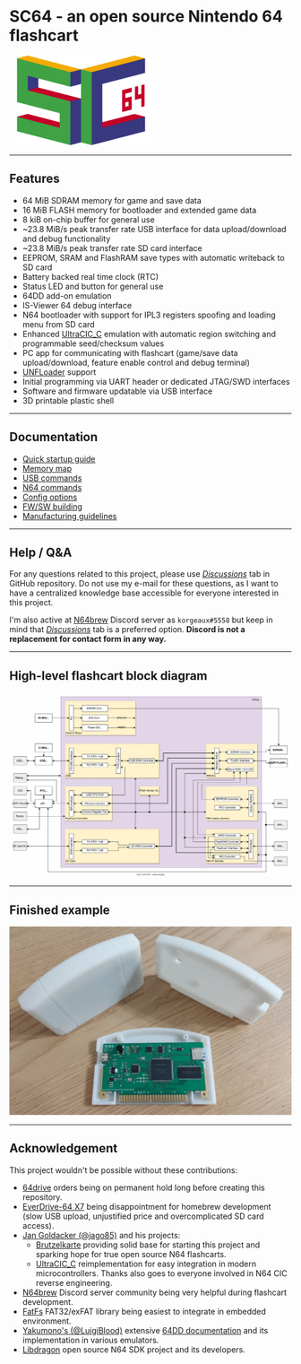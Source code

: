 # SC64 - an open source Nintendo 64 flashcart

[<img src="assets/sc64_logo_256_160.png" />](assets/sc64_logo_256_160.png)

---

## Features
 - 64 MiB SDRAM memory for game and save data
 - 16 MiB FLASH memory for bootloader and extended game data
 - 8 kiB on-chip buffer for general use
 - ~23.8 MiB/s peak transfer rate USB interface for data upload/download and debug functionality
 - ~23.8 MiB/s peak transfer rate SD card interface
 - EEPROM, SRAM and FlashRAM save types with automatic writeback to SD card
 - Battery backed real time clock (RTC)
 - Status LED and button for general use
 - 64DD add-on emulation
 - IS-Viewer 64 debug interface
 - N64 bootloader with support for IPL3 registers spoofing and loading menu from SD card
 - Enhanced [UltraCIC_C](https://github.com/jago85/UltraCIC_C) emulation with automatic region switching and programmable seed/checksum values
 - PC app for communicating with flashcart (game/save data upload/download, feature enable control and debug terminal)
 - [UNFLoader](https://github.com/buu342/N64-UNFLoader) support
 - Initial programming via UART header or dedicated JTAG/SWD interfaces
 - Software and firmware updatable via USB interface
 - 3D printable plastic shell

---

## Documentation

- [Quick startup guide](./docs/00_quick_startup_guide.md)
- [Memory map](./docs/01_memory_map.md)
- [USB commands](./docs/02_usb_commands.md)
- [N64 commands](./docs/03_n64_commands.md)
- [Config options](./docs/04_config_options.md)
- [FW/SW building](./docs/05_fw_sw_building.md)
- [Manufacturing guidelines](./docs/06_manufacturing_guidelines.md)

---

## Help / Q&A

For any questions related to this project, please use [*Discussions*](https://github.com/Polprzewodnikowy/SummerCollection/discussions) tab in GitHub repository.
Do not use my e-mail for these questions, as I want to have a centralized knowledge base accessible for everyone interested in this project.

I'm also active at [N64brew](https://discord.gg/WqFgNWf) Discord server as `korgeaux#5558` but keep in mind that [*Discussions*](https://github.com/Polprzewodnikowy/SummerCollection/discussions) tab is a preferred option. **Discord is not a replacement for contact form in any way.**

---

## High-level flashcart block diagram

[<img src="assets/sc64_block_diagram.svg" alt="SC64 block diagram" width="800" />](assets/sc64_block_diagram.svg)

---

## Finished example

[<img src="assets/sc64_finished_example.jpg" alt="SC64 finished example" width="800" />](assets/sc64_finished_example.jpg)

---

## Acknowledgement

This project wouldn't be possible without these contributions:

- [64drive](https://64drive.retroactive.be) orders being on permanent hold long before creating this repository.
- [EverDrive-64 X7](https://krikzz.com/our-products/cartridges/ed64x7.html) being disappointment for homebrew development (slow USB upload, unjustified price and overcomplicated SD card access).
- [Jan Goldacker (@jago85)](https://github.com/jago85) and his projects:
  - [Brutzelkarte](https://github.com/jago85/Brutzelkarte_FPGA) providing solid base for starting this project and sparking hope for true open source N64 flashcarts.
  - [UltraCIC_C](https://github.com/jago85/UltraCIC_C) reimplementation for easy integration in modern microcontrollers. Thanks also goes to everyone involved in N64 CIC reverse engineering.
- [N64brew](https://discord.gg/WqFgNWf) Discord server community being very helpful during flashcart development.
- [FatFs](http://elm-chan.org/fsw/ff/00index_e.html) FAT32/exFAT library being easiest to integrate in embedded environment.
- [Yakumono's (@LuigiBlood)](https://twitter.com/LuigiBlood) extensive [64DD documentation](https://github.com/LuigiBlood/64dd/wiki) and its implementation in various emulators.
- [Libdragon](https://github.com/DragonMinded/libdragon) open source N64 SDK project and its developers.
